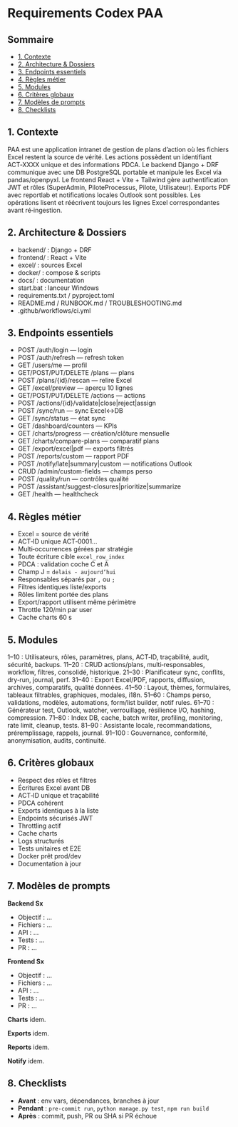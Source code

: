 # Requirements Codex PAA

## Sommaire
- [1. Contexte](#1-contexte)
- [2. Architecture & Dossiers](#2-architecture--dossiers)
- [3. Endpoints essentiels](#3-endpoints-essentiels)
- [4. Règles métier](#4-règles-métier)
- [5. Modules](#5-modules)
- [6. Critères globaux](#6-critères-globaux)
- [7. Modèles de prompts](#7-modèles-de-prompts)
- [8. Checklists](#8-checklists)

## 1. Contexte
PAA est une application intranet de gestion de plans d’action où les fichiers Excel restent la source de vérité. Les actions possèdent un identifiant ACT‑XXXX unique et des informations PDCA. Le backend Django + DRF communique avec une DB PostgreSQL portable et manipule les Excel via pandas/openpyxl. Le frontend React + Vite + Tailwind gère authentification JWT et rôles (SuperAdmin, PiloteProcessus, Pilote, Utilisateur). Exports PDF avec reportlab et notifications locales Outlook sont possibles. Les opérations lisent et réécrivent toujours les lignes Excel correspondantes avant ré‑ingestion.

## 2. Architecture & Dossiers
- backend/ : Django + DRF
- frontend/ : React + Vite
- excel/ : sources Excel
- docker/ : compose & scripts
- docs/ : documentation
- start.bat : lanceur Windows
- requirements.txt / pyproject.toml
- README.md / RUNBOOK.md / TROUBLESHOOTING.md
- .github/workflows/ci.yml

## 3. Endpoints essentiels
- POST /auth/login — login
- POST /auth/refresh — refresh token
- GET /users/me — profil
- GET/POST/PUT/DELETE /plans — plans
- POST /plans/{id}/rescan — relire Excel
- GET /excel/preview — aperçu 10 lignes
- GET/POST/PUT/DELETE /actions — actions
- POST /actions/{id}/validate|close|reject|assign
- POST /sync/run — sync Excel↔DB
- GET /sync/status — état sync
- GET /dashboard/counters — KPIs
- GET /charts/progress — création/clôture mensuelle
- GET /charts/compare-plans — comparatif plans
- GET /export/excel|pdf — exports filtrés
- POST /reports/custom — rapport PDF
- POST /notify/late|summary|custom — notifications Outlook
- CRUD /admin/custom-fields — champs perso
- POST /quality/run — contrôles qualité
- POST /assistant/suggest-closures|prioritize|summarize
- GET /health — healthcheck

## 4. Règles métier
- Excel = source de vérité
- ACT‑ID unique ACT‑0001…
- Multi‑occurrences gérées par stratégie
- Toute écriture cible `excel_row_index`
- PDCA : validation coche C et A
- Champ J = `delais - aujourd’hui`
- Responsables séparés par `,` ou `;`
- Filtres identiques liste/exports
- Rôles limitent portée des plans
- Export/rapport utilisent même périmètre
- Throttle 120/min par user
- Cache charts 60 s

## 5. Modules
1–10 : Utilisateurs, rôles, paramètres, plans, ACT‑ID, traçabilité, audit, sécurité, backups.
11–20 : CRUD actions/plans, multi‑responsables, workflow, filtres, consolidé, historique.
21–30 : Planificateur sync, conflits, dry‑run, journal, perf.
31–40 : Export Excel/PDF, rapports, diffusion, archives, comparatifs, qualité données.
41–50 : Layout, thèmes, formulaires, tableaux filtrables, graphiques, modales, i18n.
51–60 : Champs perso, validations, modèles, automations, form/list builder, notif rules.
61–70 : Générateur test, Outlook, watcher, verrouillage, résilience I/O, hashing, compression.
71–80 : Index DB, cache, batch writer, profiling, monitoring, rate limit, cleanup, tests.
81–90 : Assistante locale, recommandations, préremplissage, rappels, journal.
91–100 : Gouvernance, conformité, anonymisation, audits, continuité.

## 6. Critères globaux
- Respect des rôles et filtres
- Écritures Excel avant DB
- ACT‑ID unique et traçabilité
- PDCA cohérent
- Exports identiques à la liste
- Endpoints sécurisés JWT
- Throttling actif
- Cache charts
- Logs structurés
- Tests unitaires et E2E
- Docker prêt prod/dev
- Documentation à jour

## 7. Modèles de prompts
**Backend Sx**
- Objectif : …
- Fichiers : …
- API : …
- Tests : …
- PR : …

**Frontend Sx**
- Objectif : …
- Fichiers : …
- API : …
- Tests : …
- PR : …

**Charts** idem.

**Exports** idem.

**Reports** idem.

**Notify** idem.

## 8. Checklists
- **Avant** : env vars, dépendances, branches à jour
- **Pendant** : `pre-commit run`, `python manage.py test`, `npm run build`
- **Après** : commit, push, PR ou SHA si PR échoue
